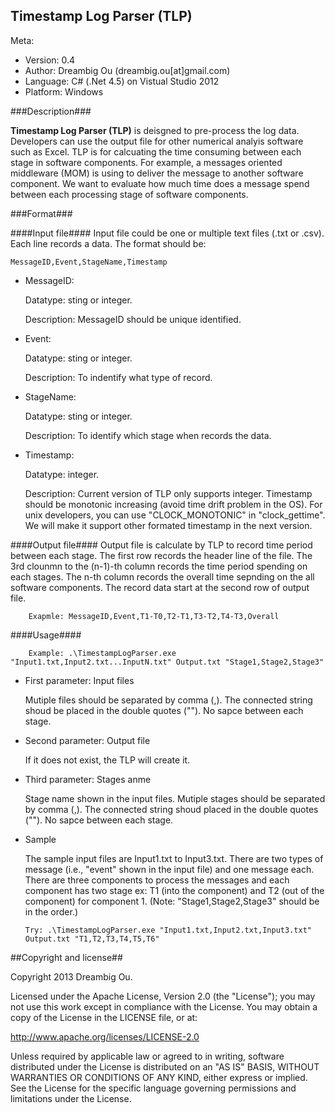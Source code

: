 ## Timestamp Log Parser (TLP) ##

Meta:

- Version: 0.4
- Author: Dreambig Ou (dreambig.ou[at]gmail.com)
- Language: C# (.Net 4.5) on Vistual Studio 2012
- Platform: Windows

###Description###

**Timestamp Log Parser (TLP)** is deisgned to pre-process the log data. Developers can use the output file for other numerical analyis software such as Excel. TLP is for calcuating the time consuming between each stage in software components. For example, a messages oriented middleware (MOM) is using to deliver the message to another software component. We want to evaluate how much time does a message spend between each processing stage of software components.

###Format###

####Input file####
Input file could be one or multiple text files (.txt or .csv). Each line records a data. The format should be:


    MessageID,Event,StageName,Timestamp



- MessageID:
   
	Datatype: sting or integer.

	Description: MessageID should be unique identified.

- Event:

	Datatype: sting or integer.
    
	Description: To indentify what type of record.

- StageName:

    Datatype: sting or integer.
    
	Description: To identify which stage when records the data.

- Timestamp:

	Datatype: integer.
    
	Description: Current version of TLP only supports integer. Timestamp should be monotonic increasing (avoid time drift problem in the OS). For unix developers, you can use "CLOCK_MONOTONIC" in "clock_gettime". We will make it support other formated timestamp in the next version.

####Output file####
 Output file is calculate by TLP to record time period between each stage. The first row records the header line of the file. The 3rd clounmn to the (n-1)-th column records the time period spending on each stages. The n-th column records the overall time sepnding on the all software components. The record data start at the second row of output file.			 	
		
        Exapmle: MessageID,Event,T1-T0,T2-T1,T3-T2,T4-T3,Overall

####Usage####
    	
		Example: .\TimestampLogParser.exe "Input1.txt,Input2.txt...InputN.txt" Output.txt "Stage1,Stage2,Stage3"

-	First parameter: Input files
     
	Mutiple files should be separated by comma (,). The connected string shoud be placed in the double quotes (""). No sapce between each stage.

-	Second parameter: Output file

	If it does not exist, the TLP will create it.
	
-	Third parameter: Stages anme

	Stage name shown in the input files. Mutiple stages should be separated by comma (,). The connected string shoud placed in the double quotes ("").  No sapce between each stage.

-	Sample

	The sample input files are Input1.txt to Input3.txt. There are two types of message (i.e., "event" shown in the input file) and one message each. There are three components to process the messages and each component has two stage ex: T1 (into the component) and T2 (out of the component) for component 1. (Note: "Stage1,Stage2,Stage3\" should be in the order.)

        Try: .\TimestampLogParser.exe "Input1.txt,Input2.txt,Input3.txt" Output.txt "T1,T2,T3,T4,T5,T6"

##Copyright and license##

Copyright 2013 Dreambig Ou.

Licensed under the Apache License, Version 2.0 (the "License");
you may not use this work except in compliance with the License.
You may obtain a copy of the License in the LICENSE file, or at:

   http://www.apache.org/licenses/LICENSE-2.0

Unless required by applicable law or agreed to in writing, software
distributed under the License is distributed on an "AS IS" BASIS,
WITHOUT WARRANTIES OR CONDITIONS OF ANY KIND, either express or implied.
See the License for the specific language governing permissions and
limitations under the License.
